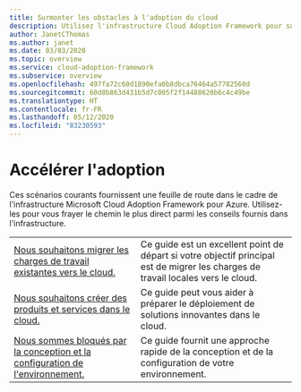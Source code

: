 ```yaml
---
title: Surmonter les obstacles à l'adoption du cloud
description: Utilisez l'infrastructure Cloud Adoption Framework pour surmonter les obstacles. Ces scénarios fournissent une feuille de route dans le cadre de l'infrastructure Cloud Adoption Framework.
author: JanetCThomas
ms.author: janet
ms.date: 03/03/2020
ms.topic: overview
ms.service: cloud-adoption-framework
ms.subservice: overview
ms.openlocfilehash: 497fa72c60d1890efa0b8dbca76464a57782560d
ms.sourcegitcommit: 60d8b863d431b5d7c005f2f14488620b6c4c49be
ms.translationtype: HT
ms.contentlocale: fr-FR
ms.lasthandoff: 05/12/2020
ms.locfileid: "83230593"
---
```

# <a name="accelerate-adoption"></a>Accélérer l'adoption

Ces scénarios courants fournissent une feuille de route dans le cadre de l'infrastructure Microsoft Cloud Adoption Framework pour Azure. Utilisez-les pour vous frayer le chemin le plus direct parmi les conseils fournis dans l'infrastructure.

|                                                                                     |                                                                                                                                |
|-------------------------------------------------------------------------------------|--------------------------------------------------------------------------------------------------------------------------------|
| [Nous souhaitons migrer les charges de travail existantes vers le cloud.](./migrate.md)                   | Ce guide est un excellent point de départ si votre objectif principal est de migrer les charges de travail locales vers le cloud. |
| [Nous souhaitons créer des produits et services dans le cloud.](./innovate.md)             | Ce guide peut vous aider à préparer le déploiement de solutions innovantes dans le cloud.                                       |
| [Nous sommes bloqués par la conception et la configuration de l'environnement.](./design-and-configuration.md) | Ce guide fournit une approche rapide de la conception et de la configuration de votre environnement.                                           |
